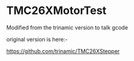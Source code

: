 # TMC26XMotorTest
Modified from the trinamic version to talk gcode

original version is here:- 


https://github.com/trinamic/TMC26XStepper
